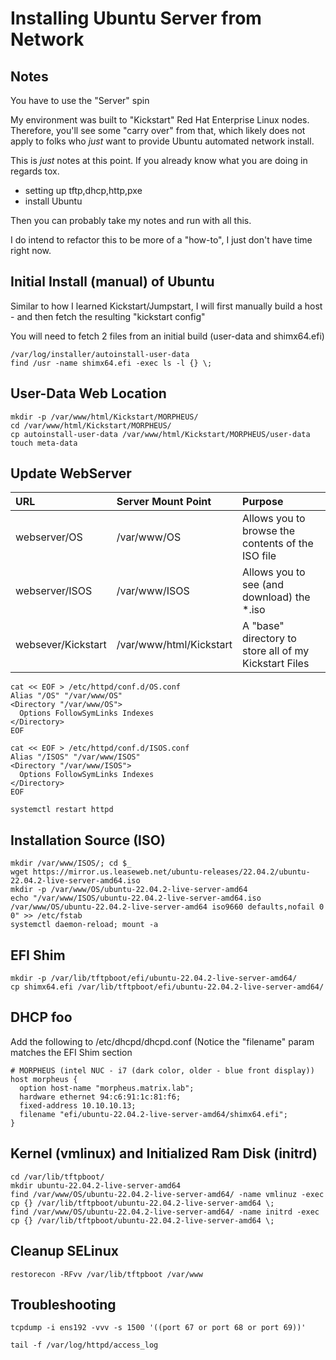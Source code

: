 # Installing Ubuntu Server from Network

## Notes
You have to use the "Server" spin

My environment was built to "Kickstart" Red Hat Enterprise Linux nodes.  Therefore, you'll see some "carry over" from that, which likely does not apply to folks who *just* want to provide Ubuntu automated network install.  

This is *just* notes at this point.  If you already know what you are doing in regards tox.
* setting up tftp,dhcp,http,pxe
* install Ubuntu

Then you can probably take my notes and run with all this. 

I do intend to refactor this to be more of a "how-to", I just don't have time right now.

## Initial Install (manual) of Ubuntu
Similar to how I learned Kickstart/Jumpstart, I will first manually build a host - and then fetch the resulting "kickstart config"  

You will need to fetch 2 files from an initial build (user-data and shimx64.efi)
```
/var/log/installer/autoinstall-user-data
find /usr -name shimx64.efi -exec ls -l {} \;
```

## User-Data Web Location
```
mkdir -p /var/www/html/Kickstart/MORPHEUS/
cd /var/www/html/Kickstart/MORPHEUS/
cp autoinstall-user-data /var/www/html/Kickstart/MORPHEUS/user-data
touch meta-data
```

## Update WebServer

| URL | Server Mount Point | Purpose |
|:-----|:---------|:----------------|
| webserver/OS |  /var/www/OS | Allows you to browse the contents of the ISO file |
| webserver/ISOS | /var/www/ISOS | Allows you to see (and download) the *.iso | 
| websever/Kickstart | /var/www/html/Kickstart | A "base" directory to store all of my Kickstart Files |


```
cat << EOF > /etc/httpd/conf.d/OS.conf 
Alias "/OS" "/var/www/OS"
<Directory "/var/www/OS">
  Options FollowSymLinks Indexes
</Directory>
EOF

cat << EOF > /etc/httpd/conf.d/ISOS.conf 
Alias "/ISOS" "/var/www/ISOS"
<Directory "/var/www/ISOS">
  Options FollowSymLinks Indexes
</Directory>
EOF

systemctl restart httpd
```

## Installation Source (ISO)
```
mkdir /var/www/ISOS/; cd $_
wget https://mirror.us.leaseweb.net/ubuntu-releases/22.04.2/ubuntu-22.04.2-live-server-amd64.iso 
mkdir -p /var/www/OS/ubuntu-22.04.2-live-server-amd64 
echo "/var/www/ISOS/ubuntu-22.04.2-live-server-amd64.iso /var/www/OS/ubuntu-22.04.2-live-server-amd64 iso9660 defaults,nofail 0 0" >> /etc/fstab
systemctl daemon-reload; mount -a
```

## EFI Shim
```
mkdir -p /var/lib/tftpboot/efi/ubuntu-22.04.2-live-server-amd64/
cp shimx64.efi /var/lib/tftpboot/efi/ubuntu-22.04.2-live-server-amd64/
```

## DHCP foo
Add the following to /etc/dhcpd/dhcpd.conf (Notice the "filename" param matches the EFI Shim section
```
# MORPHEUS (intel NUC - i7 (dark color, older - blue front display))
host morpheus {
  option host-name "morpheus.matrix.lab";
  hardware ethernet 94:c6:91:1c:81:f6;
  fixed-address 10.10.10.13;
  filename "efi/ubuntu-22.04.2-live-server-amd64/shimx64.efi";
}
```


## Kernel (vmlinux) and Initialized Ram Disk (initrd)
```
cd /var/lib/tftpboot/
mkdir ubuntu-22.04.2-live-server-amd64
find /var/www/OS/ubuntu-22.04.2-live-server-amd64/ -name vmlinuz -exec cp {} /var/lib/tftpboot/ubuntu-22.04.2-live-server-amd64 \;
find /var/www/OS/ubuntu-22.04.2-live-server-amd64/ -name initrd -exec cp {} /var/lib/tftpboot/ubuntu-22.04.2-live-server-amd64 \;
```

## Cleanup SELinux
```
restorecon -RFvv /var/lib/tftpboot /var/www
```


## Troubleshooting
```
tcpdump -i ens192 -vvv -s 1500 '((port 67 or port 68 or port 69))' 
```

```
tail -f /var/log/httpd/access_log
```



